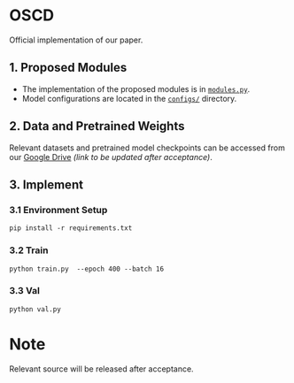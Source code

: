 # OSCD
Official implementation of our paper.


## 1. Proposed Modules
- The implementation of the proposed modules is in [`modules.py`](./modules.py).  
- Model configurations are located in the [`configs/`](./configs/) directory.

## 2. Data and Pretrained Weights
Relevant datasets and pretrained model checkpoints can be accessed from our [Google Drive](./) *(link to be updated after acceptance)*.

## 3. Implement
### 3.1 Environment Setup
```
pip install -r requirements.txt
```

### 3.2 Train
```
python train.py  --epoch 400 --batch 16
```

### 3.3 Val
```
python val.py
```

# Note
Relevant source will be released after acceptance.
